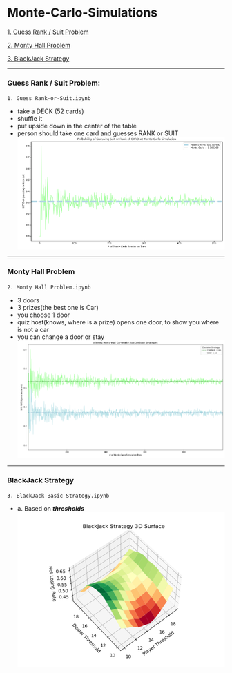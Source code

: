 # Monte-Carlo-Simulations

[1. Guess Rank / Suit Problem](#anchor1)

[2. Monty Hall Problem](#anchor2)

[3. BlackJack Strategy](#anchor3)
___
###  <a id="anchor1">Guess Rank / Suit Problem:</a>
`1. Guess Rank-or-Suit.ipynb`

* take a DECK (52 cards)
* shuffle it
* put upside down in the center of the table
* person should take one card and guesses RANK or SUIT
![rank_or_suit](pictures/guess_rank_or_suit.png)

___
### <a id="anchor2">Monty Hall Problem</a>
`2. Monty Hall Problem.ipynb`

* 3 doors
* 3 prizes(the best one is Car)
* you choose 1 door
* quiz host(knows, where is a prize) opens one door, to show you where is not a car
* you can change a door or stay
![monty_hall](pictures/monty_hall.png)

___
### <a id="anchor2">BlackJack Strategy</a>
`3. BlackJack Basic Strategy.ipynb`

* a. Based on ***thresholds***
![blackjack_thresholds](pictures/blackjack_thresholds.png)




